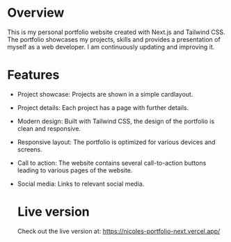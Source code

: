 # Overview
This is my personal portfolio website created with Next.js and Tailwind CSS. The portfolio showcases my projects, skills and provides a presentation of myself as a web developer. I am continuously updating and improving it.

# Features
- Project showcase: Projects are shown in a simple cardlayout.
- Project details: Each project has a page with further details.
- Modern design: Built with Tailwind CSS, the design of the portfolio is clean and responsive.
- Responsive layout: The portfolio is optimized for various devices and screens.
- Call to action: The website contains several call-to-action buttons leading to various pages of the website.
- Social media: Links to relevant social media.

  # Live version
  Check out the live version at: https://nicoles-portfolio-next.vercel.app/
